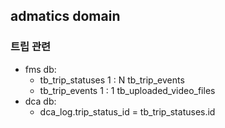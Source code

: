 ## admatics domain

### 트립 관련
 - fms db:
 	- tb_trip_statuses 1 : N tb_trip_events
 	- tb_trip_events 1 : 1 tb_uploaded_video_files
 - dca db:
 	- dca_log.trip_status_id = tb_trip_statuses.id
